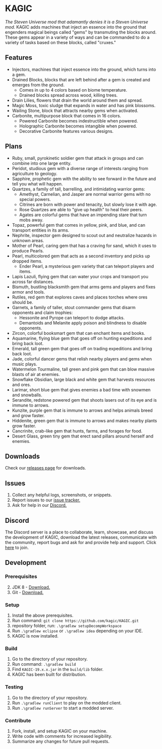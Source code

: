 # KAGIC
*The Steven Universe mod that adamantly denies it is a Steven Universe mod.* KAGIC adds machines that inject an essence into the ground that engenders magical beings called "gems" by transmuting the blocks around. These gems appear in a variety of ways and can be commanded to do a variety of tasks based on these blocks, called "cruxes."

## Features
* Injectors, machines that inject essence into the ground, which turns into a gem.
* Drained Blocks, blocks that are left behind after a gem is created and emerges from the ground.
    * Comes in up to 4 colors based on biome temperature.
    * Drained blocks spread across wood, killing trees.
* Drain Lilies, flowers that drain the world around them and spread.
* Magic Moss, toxic sludge that expands in water and has pink blossoms.
* Wailing Stone, block that attracts nearby gems when activated.
* Carbonite, multipurpose block that comes in 16 colors.
    * Powered Carbonite becomes indestructible when powered.
    * Holographic Carbonite becomes intangible when powered.
    * Decorative Carbonite features various designs.

## Plans
* Ruby, small, pyrokinetic soldier gem that attack in groups and can combine into one large entity.
* Peridot, studious gem with a diverse range of interests ranging from agriculture to geology.
* Sapphire, prophetic gem with the ability to see forward in the future and tell you what will happen.
* Quartzes, a family of tall, barrelling, and intimidating warrior gems:
    * Amethyst, Carnelian, and Jasper are normal warrior gems with no special powers.
    * Citrines are born with power and tenacity, but slowly lose it with age.
    * Rose Quartzes are able to "give up health" to heal their peers.
    * Agates are colorful gems that have an impending stare that turn mobs away.
* Topaz, powerful gem that comes in yellow, pink, and blue, and can transport entities in its arms.
* Nephrite, inspector gem designed to scout out and neutralize hazards in unknown areas.
* Mother of Pearl, caring gem that has a craving for sand, which it uses to produce Pearls.
* Pearl, multicolored gem that acts as a second inventory and picks up dropped items.
    * Ender Pearl, a mysterious gem variety that can teleport players and items.
* Lapis Lazuli, flying gem that can water your crops and transport you across far distances.
* Bismuth, bustling blacksmith gem that arms gems and players and fixes armor and tools.
* Rutiles, red gem that explores caves and places torches where ores should be.
* Garnets, a family of taller, stout commander gems that disarm opponents and claim trophies:
    * Hessonite and Pyrope can teleport to dodge attacks.
    * Demantoids and Melanite apply poison and blindness to disable opponents.
* Zircon, colorful booksmart gem that can enchant items and books.
* Aquamarine, flying blue gem that goes off on hunting expeditions and bring back loot.
* Emerald, tall green gem that goes off on trading expeditions and bring back loot.
* Jade, colorful dancer gems that relish nearby players and gems when music plays.
* Watermelon Tourmaline, tall green and pink gem that can blow massive blasts of air at enemies.
* Snowflake Obsidian, large black and white gem that harvests resources and ores.
* Larimar, short blue gem that gives enemies a bad time with snowmen and snowballs.
* Serandite, redstone powered gem that shoots lasers out of its eye and is immune to arrows.
* Kunzite, purple gem that is immune to arrows and helps animals breed and grow faster.
* Hiddenite, green gem that is immune to arrows and makes nearby plants grow faster.
* Cancrinite, crab-like gem that hunts, farms, and forages for food.
* Desert Glass, green tiny gem that erect sand pillars around herself and enemies.

## Downloads
Check our [releases page](https://github.com/kagic/KAGIC/releases) for downloads.

## Issues
1. Collect any helpful logs, screenshots, or snippets.
2. Report issues to our [issue tracker.](https://github.com/kagic/KAGIC/issues)
3. Ask for help in our [Discord.](https://discord.gg/C982t9a)

## Discord
The Discord server is a place to collaborate, learn, showcase, and discuss the development of KAGIC, download the latest releases, communicate with the community, report bugs and ask for and provide help and support.
Click [here](https://discord.gg/Entz7q2) to join.

## Development
### Prerequisites
2. JDK 8 - [Download.](https://www.oracle.com/technetwork/java/javase/downloads/jdk8-downloads-2133151.html)
3. Git - [Download.](https://git-scm.com/downloads)

### Setup
1. Install the above prerequisites.
2. Run command: `git clone https://github.com/kagic/KAGIC.git`
3.  repository folder, run: `.\gradlew setupDecompWorkspace`
4. Run `.\gradlew eclipse` or `.\gradlew idea` depending on your IDE.
5. KAGIC is now installed.

### Build
1. Go to the directory of your repository.
2. Run command: `.\gradlew build`
3. Find `KAGIC-19.x.x.jar` in the `build/lib` folder.
4. KAGIC has been built for distribution.

### Testing
1. Go to the directory of your repository.
2. Run `.\gradlew runClient` to play on the modded client.
3. Run `.\gradlew runServer` to start a modded server.

### Contribute
1. Fork, install, and setup KAGIC on your machine.
2. Write code with comments for increased legibility.
3. Summarize any changes for future pull requests.
